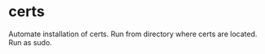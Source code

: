 # certs
Automate installation of certs.  Run from directory where certs are located.  Run as sudo.  
